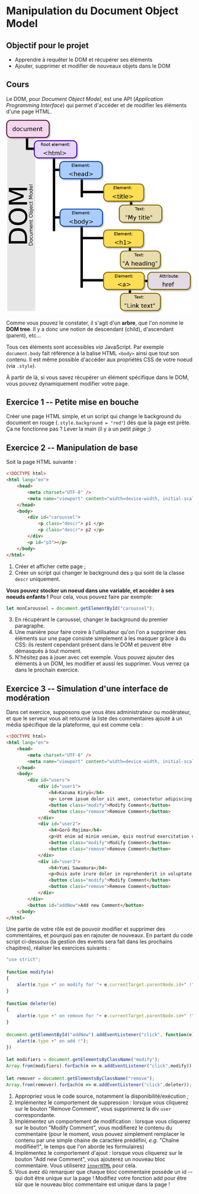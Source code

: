 # Manipulation du Document Object Model

## Objectif pour le projet

* Apprendre à requêter le DOM et récupérer ses éléments
* Ajouter, supprimer et modifier de nouveaux objets dans le DOM

## Cours
Le DOM, pour *Document Object Model*, est une API (*Application Programming Interface*) qui permet d'accéder et de modifier les éléments d'une page HTML.

![Illustration du DOM](../ressources/js/dom_example.png)

Comme vous pouvez le constater, il s'agit d'un **arbre**, que l'on nomme le **DOM tree**. Il y a donc une notion de descendant (child), d'ascendant (parent), etc...

Tous ces éléments sont accessibles *via* JavaScript. Par exemple `document.body` fait référence à la balise HTML `<body>` ainsi que tout son contenu. Il est même possible d'accéder aux propriétés CSS de votre noeud (via `.style`).

À partir de là, si vous savez récupérer un élément spécifique dans le DOM, vous pouvez dynamiquement modifier votre page.

## Exercice 1 -- Petite mise en bouche

Créer une page HTML simple, et un script qui change le background du document en rouge (`.style.background = "red"`) dès que la page est prête. Ça ne fonctionne pas ? Lever la main (il y a un petit piège ;)

## Exercice 2 -- Manipulation de base

Soit la page HTML suivante :

```html
<!DOCTYPE html>
<html lang="en">
    <head>
        <meta charset="UTF-8" />
        <meta name="viewport" content="width=device-width, initial-scale=1" />
    </head>
    <body>
        <div id="caroussel">
            <p class="descr"> p1 </p>
            <p class="descr"> p2 </p>
        </div>
        <p id="p3"></p>
    </body>
</html>
```

1. Créer et afficher cette page ;
2. Créer un script qui changer le background des `p` qui sont de la classe `descr` uniquement.

**Vous pouvez stocker un noeud dans une variable, et accéder à ses noeuds enfants !** Pour cela, vous pouvez faire par exemple:
```js
let monCaroussel = document.getElementById("caroussel");
```

3. En récupérant le caroussel, changer le background du premier paragraphe.
4. Une manière pour faire croire à l'utilisateur qu'on l'on a supprimer des éléments sur une page consiste simplement à les masquer grâce à du CSS: ils restent cependant présent dans le DOM et peuvent être démasqués à tout moment. 
5. N'hésitez pas à jouer avec cet exemple. Vous pouvez ajouter des éléments à un DOM, les modifier et aussi les supprimer. Vous verrez ça dans le prochain exercice.

## Exercice 3 -- Simulation d'une interface de modération

Dans cet exercice, supposons que vous êtes administrateur ou modérateur, et que le serveur vous ait retourné la liste des commentaires ajouté à un média spécifique de la plateforme, qui est comme cela :

```html
<!DOCTYPE html>
<html lang="en">
    <head>
        <meta charset="UTF-8" />
        <meta name="viewport" content="width=device-width, initial-scale=1" />
    </head>
    <body>
        <div id="users">
            <div id="user1">
                <h4>Kazuma Kiryū</h4>
                <p> Lorem ipsum dolor sit amet, consectetur adipiscing elit, sed do eiusmod tempor incididunt ut labore et dolore magna aliqua.</p>
                <button class="modify">Modify Comment</button>
                <button class="remove">Remove Comment</button>
            </div>
            <div id="user2">
                <h4>Gorō Majima</h4>
                <p>Ut enim ad minim veniam, quis nostrud exercitation ullamco laboris nisi ut aliquip ex ea commodo consequat.</p>
                <button class="modify">Modify Comment</button>
                <button class="remove">Remove Comment</button>
            </div>
            <div id="user3">
                <h4>Yumi Sawamura</h4>
                <p>Duis aute irure dolor in reprehenderit in voluptate velit esse cillum dolore eu fugiat nulla pariatur. Excepteur sint occaecat cupidatat non proident, sunt in culpa qui officia deserunt mollit anim id est laborum.</p>
                <button class="modify">Modify Comment</button>
                <button class="remove">Remove Comment</button>
            </div>
        </div>
        <button id="addNew">Add new Comment</button>
    </body>
</html>
```

Une partie de votre rôle est de pouvoir modifier et supprimer des commentaires, et pourquoi pas en rajouter de nouveaux. En partant du code script ci-dessous (la gestion des events sera fait dans les prochains chapitres), réaliser les exercices suivants :

```js
"use strict";

function modify(e)
{
    alert(e.type +" on modify for "+ e.currentTarget.parentNode.id+" !");
}

function deleter(e)
{
    alert(e.type +" on remove for "+ e.currentTarget.parentNode.id+" !");
}

document.getElementById("addNew").addEventListener("click", function(e){
    alert(e.type +" on add !");
})

let modifiers = document.getElementsByClassName("modify");
Array.from(modifiers).forEach(m => m.addEventListener("click",modify));

let remover = document.getElementsByClassName("remove");
Array.from(remover).forEach(m => m.addEventListener("click",deleter));
```

1. Appropriez vous le code source, notamment la disponibilité/exécution ;
2. Implémentez le comportement de suppression : lorsque vous cliquerez sur le bouton "Remove Comment", vous supprimerez la div `user` correspondante.
3. Implémentez un comportement de modification : lorsque vous cliquerez sur le bouton "Modify Comment", vous modifierez le contenu du commentaire (pour le moment, vous pouvez simplement remplacer le contenu par une simple chaine de caractère prédéfini, *e.g.* "Chaîne modifiée!!", le temps que l'on aborde les formulaires)
4. Implémentez le comportement d'ajout : lorsque vous cliquerez sur le bouton "Add new Comment", vous ajouterez un nouveau bloc commentaire. Vous utiliserez [`innerHTML`](https://developer.mozilla.org/fr/docs/Web/API/Element/innerHTML) pour cela.
5. Vous avez dû remarquer que chaque bloc commentaire possède un id -- qui doit être unique sur la page ! Modifiez votre fonction add pour être sûr que le nouveau bloc commentaire est unique dans la page !